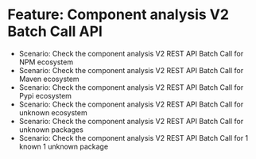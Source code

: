 # Feature: Component analysis V2 Batch Call API
- Scenario: Check the component analysis V2 REST API Batch Call for NPM ecosystem
- Scenario: Check the component analysis V2 REST API Batch Call for Maven ecosystem
- Scenario: Check the component analysis V2 REST API Batch Call for Pypi ecosystem
- Scenario: Check the component analysis V2 REST API Batch Call for unknown ecosystem
- Scenario: Check the component analysis V2 REST API Batch Call for unknown packages
- Scenario: Check the component analysis V2 REST API Batch Call for 1 known 1 unknown package
